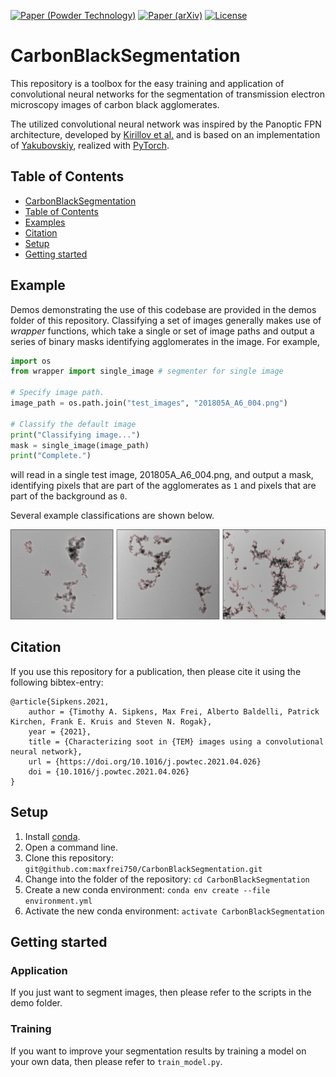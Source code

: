 [![Paper (Powder Technology)](https://img.shields.io/badge/DOI-10.1016/j.powtec.2021.04.026-blue.svg)](https://doi.org/10.1016/j.powtec.2021.04.026)
[![Paper (arXiv)](https://img.shields.io/badge/arXiv-2103.09272-b31b1b.svg)](https://arxiv.org/abs/2103.09272)
[![License](https://img.shields.io/github/license/maxfrei750/CarbonBlackSegmentation.svg)](https://github.com/maxfrei750/CarbonBlackSegmentation/blob/master/LICENSE)

# CarbonBlackSegmentation

This repository is a toolbox for the easy training and application of convolutional neural networks for the segmentation of transmission electron microscopy images of carbon black agglomerates.

The utilized convolutional neural network was inspired by the Panoptic FPN architecture, developed by 
[Kirillov et al.](https://openaccess.thecvf.com/content_CVPR_2019/papers/Kirillov_Panoptic_Feature_Pyramid_Networks_CVPR_2019_paper.pdf) 
and is based on an implementation of [Yakubovskiy](https://github.com/qubvel/segmentation_models.pytorch), 
realized with [PyTorch](https://pytorch.org/).

## Table of Contents
   * [CarbonBlackSegmentation](#CarbonBlackSegmentation)
   * [Table of Contents](#table-of-contents)
   * [Examples](#example-detection)
   * [Citation](#citation)
   * [Setup](#setup)
   * [Getting started](#getting-started)

## Example 

Demos demonstrating the use of this codebase are provided in the demos folder of this repository. 
Classifying a set of images generally makes use of *wrapper* functions, which take a single or set 
of image paths and output a series of binary masks identifying agglomerates in the image. 
For example, 

```python
import os
from wrapper import single_image # segmenter for single image

# Specify image path.
image_path = os.path.join("test_images", "201805A_A6_004.png")

# Classify the default image
print("Classifying image...")
mask = single_image(image_path)
print("Complete.")
```

will read in a single test image, 201805A_A6_004.png, and output a mask, identifying pixels that are 
part of the agglomerates as `1` and pixels that are part of the background as `0`. 

Several example classifications are shown below.

<img src="assets/example_detection.jpg" alt="Example Detection"/> 

## Citation
If you use this repository for a publication, then please cite it using the following bibtex-entry:
```
@article{Sipkens.2021,
    author = {Timothy A. Sipkens, Max Frei, Alberto Baldelli, Patrick Kirchen, Frank E. Kruis and Steven N. Rogak},
    year = {2021},
    title = {Characterizing soot in {TEM} images using a convolutional neural network},
    url = {https://doi.org/10.1016/j.powtec.2021.04.026}
    doi = {10.1016/j.powtec.2021.04.026}
}
```

## Setup
1. Install [conda](https://conda.io/en/latest/miniconda.html).
2. Open a command line.
3. Clone this repository: ``git@github.com:maxfrei750/CarbonBlackSegmentation.git``
4. Change into the folder of the repository: ``cd CarbonBlackSegmentation``
5. Create a new conda environment: 
``conda env create --file environment.yml``
6. Activate the new conda environment: ``activate CarbonBlackSegmentation``

## Getting started
### Application
If you just want to segment images, then please refer to the scripts in the demo folder.
### Training
If you want to improve your segmentation results by training a model on your own data, 
then please refer to `train_model.py`.
